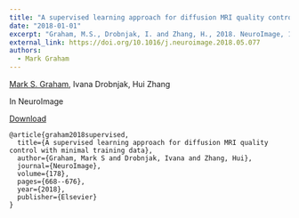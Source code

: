 ```yaml
---
title: "A supervised learning approach for diffusion MRI quality control with minimal training data"
date: "2018-01-01"
excerpt: "Graham, M.S., Drobnjak, I. and Zhang, H., 2018. NeuroImage, 178, pp.668-676."
external_link: https://doi.org/10.1016/j.neuroimage.2018.05.077
authors:
  - Mark Graham
---
```

[Mark S. Graham](/people/mark_graham), Ivana Drobnjak, Hui Zhang

In NeuroImage

<a href="{{page.external_link}}" target="_blank"> Download </a>

```
@article{graham2018supervised,
  title={A supervised learning approach for diffusion MRI quality control with minimal training data},
  author={Graham, Mark S and Drobnjak, Ivana and Zhang, Hui},
  journal={NeuroImage},
  volume={178},
  pages={668--676},
  year={2018},
  publisher={Elsevier}
}
```
